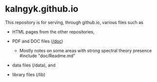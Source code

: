 # kalngyk.github.io

This repository is for serving, through github.io, various files such as

- HTML pages from the other repositories, 

- PDF and DOC files ([/doc](https://github.com/kalngyk/kalngyk.github.io/tree/main/doc))
     - Mostly notes on some areas with strong spectral theory presence
#include "doc/Readme.md"

- data files (/data), and

- library files (/lib)


